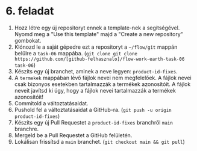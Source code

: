 # 6. feladat

1. Hozz létre egy új repositoryt ennek a template-nek a segítségével. Nyomd meg a "Use this template" majd a "Create a new repository" gombokat.
2. Klónozd le a saját gépedre ezt a repositoryt a `~/flow/git` mappán belülre a `task-06` mappába. (`git clone git clone https://github.com/[github-felhasznalo]/flow-work-earth-task-06 task-06`)
3. Készíts egy új branchet, aminek a neve legyen: `product-id-fixes`.
4. A `termekek` mappában lévő fájlok nevei nem megfelelőek. A fájlok nevei csak bizonyos esetekben tartalmazzák a termékek azonosítóit. A fájlok neveit javítsd ki úgy, hogy a fájlok nevei tartalmazzák a termékek azonosítóit!
5. Commitold a változtatásaidat.
6. Pushold fel a változtatásaidat a GitHub-ra. (`git push -u origin product-id-fixes`)
7. Készíts egy új Pull Requestet a `product-id-fixes` branchről `main` branchre.
8. Mergeld be a Pull Requestet a GitHub felületén.
9. Lokálisan frissítsd a `main` branchet. (`git checkout main && git pull`)
